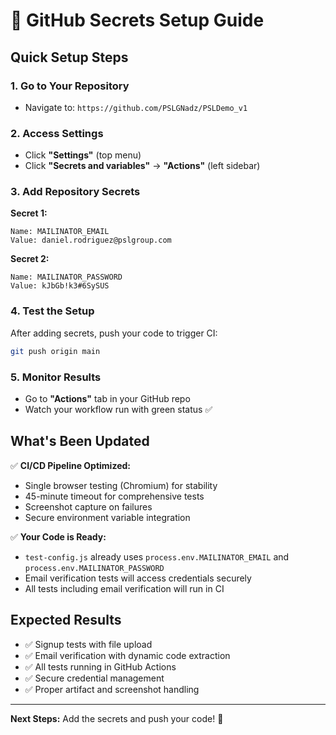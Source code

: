 # 🔐 GitHub Secrets Setup Guide

## **Quick Setup Steps**

### **1. Go to Your Repository**
- Navigate to: `https://github.com/PSLGNadz/PSLDemo_v1`

### **2. Access Settings**
- Click **"Settings"** (top menu)
- Click **"Secrets and variables"** → **"Actions"** (left sidebar)

### **3. Add Repository Secrets**

**Secret 1:**
```
Name: MAILINATOR_EMAIL
Value: daniel.rodriguez@pslgroup.com
```

**Secret 2:**
```
Name: MAILINATOR_PASSWORD  
Value: kJbGb!k3#6SySUS
```

### **4. Test the Setup**
After adding secrets, push your code to trigger CI:

```bash
git push origin main
```

### **5. Monitor Results**
- Go to **"Actions"** tab in your GitHub repo
- Watch your workflow run with green status ✅

## **What's Been Updated**

✅ **CI/CD Pipeline Optimized:**
- Single browser testing (Chromium) for stability
- 45-minute timeout for comprehensive tests
- Screenshot capture on failures
- Secure environment variable integration

✅ **Your Code is Ready:**
- `test-config.js` already uses `process.env.MAILINATOR_EMAIL` and `process.env.MAILINATOR_PASSWORD`
- Email verification tests will access credentials securely
- All tests including email verification will run in CI

## **Expected Results**
- ✅ Signup tests with file upload
- ✅ Email verification with dynamic code extraction  
- ✅ All tests running in GitHub Actions
- ✅ Secure credential management
- ✅ Proper artifact and screenshot handling

---

**Next Steps:** Add the secrets and push your code! 🚀